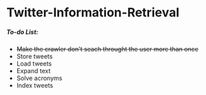# Twitter-Information-Retrieval

##### To-do List:
- ~~Make the crawler don't seach throught the user more than once~~
- Store tweets
- Load tweets
- Expand text
- Solve acronyms
- Index tweets